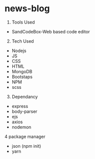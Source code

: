 # news-blog

1. Tools Used

- SandCodeBox-Web based code editor

2. Tech Used

- Nodejs
- JS
- CSS
- HTML
- MongoDB
- Bootstaps
- NPM
- scss

3. Dependancy

- express
- body-parser
- ejs
- axios
- nodemon

4 package manager

- json (npm init)
- yarn
